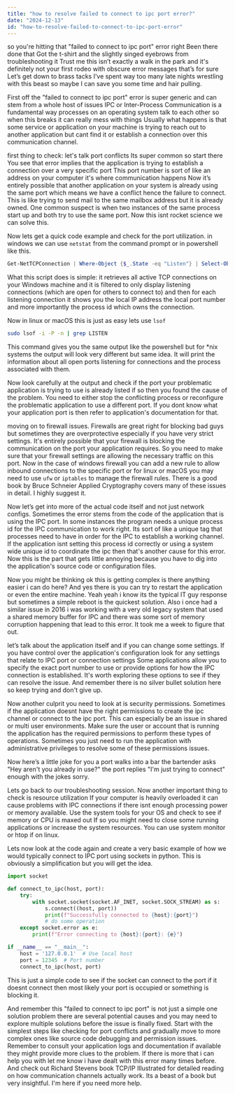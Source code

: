```yaml
---
title: "how to resolve failed to connect to ipc port error?"
date: "2024-12-13"
id: "how-to-resolve-failed-to-connect-to-ipc-port-error"
---
```


 so you're hitting that "failed to connect to ipc port" error right Been there done that Got the t-shirt and the slightly singed eyebrows from troubleshooting it Trust me this isn’t exactly a walk in the park and it's definitely not your first rodeo with obscure error messages that’s for sure Let’s get down to brass tacks I’ve spent way too many late nights wrestling with this beast so maybe I can save you some time and hair pulling.

First off the "failed to connect to ipc port" error is super generic and can stem from a whole host of issues IPC or Inter-Process Communication is a fundamental way processes on an operating system talk to each other so when this breaks it can really mess with things Usually what happens is that some service or application on your machine is trying to reach out to another application but cant find it or establish a connection over this communication channel.

 first thing to check: let's talk port conflicts Its super common so start there You see that error implies that the application is trying to establish a connection over a very specific port This port number is sort of like an address on your computer it's where communication happens Now it’s entirely possible that another application on your system is already using the same port which means we have a conflict hence the failure to connect. This is like trying to send mail to the same mailbox address but it is already owned. One common suspect is when two instances of the same process start up and both try to use the same port. Now this isnt rocket science we can solve this.

Now lets get a quick code example and check for the port utilization.  in windows we can use `netstat` from the command prompt or in powershell like this.

```powershell
Get-NetTCPConnection | Where-Object {$_.State -eq "Listen"} | Select-Object LocalAddress, LocalPort, State, OwningProcess
```
What this script does is simple: it retrieves all active TCP connections on your Windows machine and it is filtered to only display listening connections (which are open for others to connect to) and then for each listening connection it shows you the local IP address the local port number and more importantly the process id which owns the connection.

Now in linux or macOS this is just as easy lets use `lsof`
```bash
sudo lsof -i -P -n | grep LISTEN
```
This command gives you the same output like the powershell but for *nix systems the output will look very different but same idea. It will print the information about all open ports listening for connections and the process associated with them.

Now look carefully at the output and check if the port your problematic application is trying to use is already listed if so then you found the cause of the problem. You need to either stop the conflicting process or reconfigure the problematic application to use a different port. If you dont know what your application port is then refer to application's documentation for that.

moving on to firewall issues. Firewalls are great right for blocking bad guys but sometimes they are overprotective especially if you have very strict settings. It's entirely possible that your firewall is blocking the communication on the port your application requires. So you need to make sure that your firewall settings are allowing the necessary traffic on this port. Now in the case of windows firewall you can add a new rule to allow inbound connections to the specific port or for linux or macOS you may need to use `ufw` or `iptables` to manage the firewall rules. There is a good book by Bruce Schneier Applied Cryptography covers many of these issues in detail. I highly suggest it.

Now let’s get into more of the actual code itself and not just network configs. Sometimes the error stems from the code of the application that is using the IPC port. In some instances the program needs a unique process id for the IPC communication to work right. Its sort of like a unique tag that processes need to have in order for the IPC to establish a working channel. If the application isnt setting this process id correctly or using a system wide unique id to coordinate the ipc then that's another cause for this error. Now this is the part that gets little annoying because you have to dig into the application's source code or configuration files.

Now you might be thinking ok this is getting complex is there anything easier i can do here? And yes there is you can try to restart the application or even the entire machine. Yeah yeah i know its the typical IT guy response but sometimes a simple reboot is the quickest solution. Also i once had a similar issue in 2016 i was working with a very old legacy system that used a shared memory buffer for IPC and there was some sort of memory corruption happening that lead to this error. It took me a week to figure that out.

let’s talk about the application itself and if you can change some settings. If you have control over the application's configuration look for any settings that relate to IPC port or connection settings Some applications allow you to specify the exact port number to use or provide options for how the IPC connection is established. It's worth exploring these options to see if they can resolve the issue. And remember there is no silver bullet solution here so keep trying and don't give up.

Now another culprit you need to look at is security permissions. Sometimes if the application doesnt have the right permissions to create the ipc channel or connect to the ipc port. This can especially be an issue in shared or multi user environments. Make sure the user or account that is running the application has the required permissions to perform these types of operations. Sometimes you just need to run the application with administrative privileges to resolve some of these permissions issues.

Now here’s a little joke for you a port walks into a bar the bartender asks "Hey aren't you already in use?" the port replies "I'm just trying to connect"  enough with the jokes sorry.

Lets go back to our troubleshooting session. Now another important thing to check is resource utilization If your computer is heavily overloaded it can cause problems with IPC connections if there isnt enough processing power or memory available. Use the system tools for your OS and check to see if memory or CPU is maxed out If so you might need to close some running applications or increase the system resources. You can use system monitor or htop if on linux.

Lets now look at the code again and create a very basic example of how we would typically connect to IPC port using sockets in python. This is obviously a simplification but you will get the idea.

```python
import socket

def connect_to_ipc(host, port):
    try:
        with socket.socket(socket.AF_INET, socket.SOCK_STREAM) as s:
            s.connect((host, port))
            print(f"Successfully connected to {host}:{port}")
            # do some operation
    except socket.error as e:
        print(f"Error connecting to {host}:{port}: {e}")

if __name__ == "__main__":
    host = '127.0.0.1'  # Use local host
    port = 12345  # Port number
    connect_to_ipc(host, port)
```

This is just a simple code to see if the socket can connect to the port if it doesnt connect then most likely your port is occupied or something is blocking it.

And remember this "failed to connect to ipc port" is not just a simple one solution problem there are several potential causes and you may need to explore multiple solutions before the issue is finally fixed. Start with the simplest steps like checking for port conflicts and gradually move to more complex ones like source code debugging and permission issues. Remember to consult your application logs and documentation if available they might provide more clues to the problem. If there is more that i can help you with let me know i have dealt with this error many times before. And check out Richard Stevens book TCP/IP Illustrated for detailed reading on how communication channels actually work. Its a beast of a book but very insightful. I'm here if you need more help.
